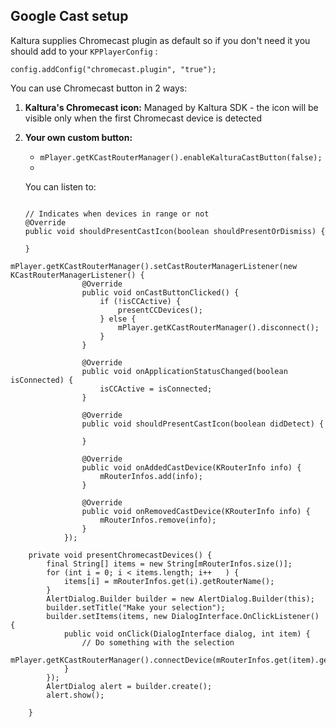 ## Google Cast setup

Kaltura supplies Chromecast plugin as default so if you don't need it you should add to your `KPPlayerConfig` :
```
config.addConfig("chromecast.plugin", "true");
```

You can use Chromecast button in 2 ways:

1. **Kaltura's Chromecast icon:**
	Managed by Kaltura SDK - the icon will be visible only when the first Chromecast device is detected
2. **Your own custom button:**
	* `mPlayer.getKCastRouterManager().enableKalturaCastButton(false);`
	* 
	You can listen to:
	
	```
	
	// Indicates when devices in range or not 
	@Override
    public void shouldPresentCastIcon(boolean shouldPresentOrDismiss) {

    }
	```

```
mPlayer.getKCastRouterManager().setCastRouterManagerListener(new KCastRouterManagerListener() {
                @Override
                public void onCastButtonClicked() {
                    if (!isCCActive) {
                        presentCCDevices();
                    } else {
                        mPlayer.getKCastRouterManager().disconnect();
                    }
                }

                @Override
                public void onApplicationStatusChanged(boolean isConnected) {
                    isCCActive = isConnected;
                }

                @Override
                public void shouldPresentCastIcon(boolean didDetect) {

                }

                @Override
                public void onAddedCastDevice(KRouterInfo info) {
                    mRouterInfos.add(info);
                }

                @Override
                public void onRemovedCastDevice(KRouterInfo info) {
                    mRouterInfos.remove(info);
                }
            });

    private void presentChromecastDevices() {
        final String[] items = new String[mRouterInfos.size()];
        for (int i = 0; i < items.length; i++   ) {
            items[i] = mRouterInfos.get(i).getRouterName();
        }
        AlertDialog.Builder builder = new AlertDialog.Builder(this);
        builder.setTitle("Make your selection");
        builder.setItems(items, new DialogInterface.OnClickListener() {
            public void onClick(DialogInterface dialog, int item) {
                // Do something with the selection
                mPlayer.getKCastRouterManager().connectDevice(mRouterInfos.get(item).getRouterId());
            }
        });
        AlertDialog alert = builder.create();
        alert.show();

    }